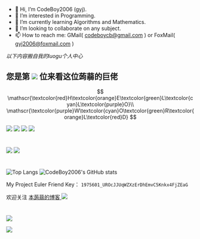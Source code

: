 - 👋 Hi, I’m CodeBoy2006 (gyj).
- 👀 I’m interested in Programming.
- 🌱 I’m currently learning Algorithms and Mathematics.
- 💞️ I’m looking to collaborate on any subject.
- 📫 How to reach me: GMail( codeboycb@gmail.com ) or FoxMail( gyj2006@foxmail.com )



<!---
CodeBoy2006/CodeBoy2006 is a ✨ special ✨ repository because its `README.md` (this file) appears on your GitHub profile.
You can click the Preview link to take a look at your changes.
--->

_以下内容搬自我的luogu个人中心_

## 您是第 ![](https://www.counter12.com/img-y50dZ28B3C5bA1c7-68.gif) 位来看这位蒟蒻的巨佬

$$
\mathscr{\textcolor{red}H\textcolor{orange}E\textcolor{green}L\textcolor{cyan}L\textcolor{purple}O}\\
\mathscr{\textcolor{purple}W\textcolor{cyan}O\textcolor{green}R\textcolor{orange}L\textcolor{red}D}
$$




[![](https://tzcawa.top/ratingshow?user=codeboycb)](https://codeforces.com/profile/codeboycb)
[![](https://tzcawa.top/ratingshow?user=gyj2006)](https://codeforces.com/profile/gyj2006)
[![](https://atrating.baoshuo.dev/rating?username=codeboy2006)](https://atcoder.jp/users/codeboy2006)
[![](https://img.shields.io/badge/GitHub-CodeBoy2006-lightgrey?style=for-the-badge&logo=github)](https://github.com/CodeBoy2006)

#
![](https://math.stackexchange.com/users/flair/1032902.png)
![](https://projecteuler.net/profile/codeboy.png)

#
![Top Langs](https://github-readme-stats.vercel.app/api/top-langs/?username=CodeBoy2006&layout=compact)
![CodeBoy2006's GitHub stats](https://github-readme-stats.vercel.app/api?username=CodeBoy2006)

My Project Euler Friend Key：
`1975601_UROcJJUqWZXzErDhEmvC5Knkx4FjZEaG`

欢迎关注 [本蒟蒻的博客 ![](https://img.shields.io/badge/Blog-CodeBoy-9cf)](https://www.codeboy.site)

#

![](https://statcard.vercel.app/shield?id=253068)

![](https://statcard.vercel.app/practice?id=253068)
